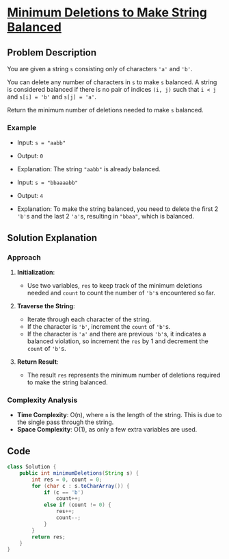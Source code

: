 # [Minimum Deletions to Make String Balanced](https://leetcode.com/problems/minimum-deletions-to-make-string-balanced/description/?envType=daily-question&envId=2024-07-301653)

## Problem Description
You are given a string `s` consisting only of characters `'a'` and `'b'`. 

You can delete any number of characters in `s` to make `s` balanced. A string is considered balanced if there is no pair of indices `(i, j)` such that `i < j` and `s[i] = 'b'` and `s[j] = 'a'`.

Return the minimum number of deletions needed to make `s` balanced.

### Example
- Input: `s = "aabb"`
- Output: `0`
- Explanation: The string `"aabb"` is already balanced.

- Input: `s = "bbaaaabb"`
- Output: `4`
- Explanation: To make the string balanced, you need to delete the first 2 `'b'`s and the last 2 `'a'`s, resulting in `"bbaa"`, which is balanced.

## Solution Explanation

### Approach
1. **Initialization**:
   - Use two variables, `res` to keep track of the minimum deletions needed and `count` to count the number of `'b'`s encountered so far.

2. **Traverse the String**:
   - Iterate through each character of the string.
   - If the character is `'b'`, increment the `count` of `'b'`s.
   - If the character is `'a'` and there are previous `'b'`s, it indicates a balanced violation, so increment the `res` by 1 and decrement the `count` of `'b'`s.

3. **Return Result**:
   - The result `res` represents the minimum number of deletions required to make the string balanced.

### Complexity Analysis
- **Time Complexity**: O(n), where `n` is the length of the string. This is due to the single pass through the string.
- **Space Complexity**: O(1), as only a few extra variables are used.

## Code
```java
class Solution {
    public int minimumDeletions(String s) {
        int res = 0, count = 0;
        for (char c : s.toCharArray()) {
            if (c == 'b')
                count++;
            else if (count != 0) {
                res++;
                count--;
            }
        }
        return res;
    }
}
